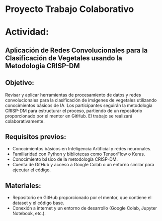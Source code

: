 # Proyecto Trabajo Colaborativo

# Actividad: 
## Aplicación de Redes Convolucionales para la Clasificación de Vegetales usando la Metodología CRISP-DM

## Objetivo:
Revisar y aplicar herramientas de procesamiento de datos y redes convolucionales para la clasificación de imágenes de vegetales utilizando conocimientos básicos de IA. Los participantes seguirán la metodología CRISP-DM para estructurar el proceso, partiendo de un repositorio proporcionado por el mentor en GitHub. El trabajo se realizará colaborativamente.

## Requisitos previos:
- Conocimientos básicos en Inteligencia Artificial y redes neuronales.
- Familiaridad con Python y bibliotecas como TensorFlow o Keras.
- Conocimiento básico de la metodología CRISP-DM.
- Cuenta de GitHub y acceso a Google Colab o un entorno similar para ejecutar el código.

## Materiales:
- Repositorio en GitHub proporcionado por el mentor, que contiene el dataset y el código base.
- Conexión a internet y un entorno de desarrollo (Google Colab, Jupyter Notebook, etc.).
